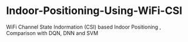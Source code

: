 # Indoor-Positioning-Using-WiFi-CSI
WiFi Channel State Indormation (CSI) based Indoor Positioning , Comparison with DQN, DNN and SVM 
